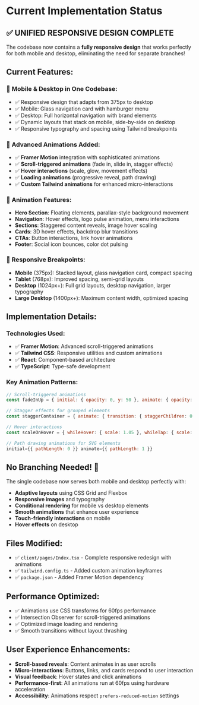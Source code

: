 # Current Implementation Status

## ✅ **UNIFIED RESPONSIVE DESIGN COMPLETE**

The codebase now contains a **fully responsive design** that works perfectly for both mobile and desktop, eliminating the need for separate branches!

## Current Features:

### 📱 **Mobile & Desktop in One Codebase:**
- ✅ Responsive design that adapts from 375px to desktop
- ✅ Mobile: Glass navigation card with hamburger menu
- ✅ Desktop: Full horizontal navigation with brand elements
- ✅ Dynamic layouts that stack on mobile, side-by-side on desktop
- ✅ Responsive typography and spacing using Tailwind breakpoints

### 🎨 **Advanced Animations Added:**
- ✅ **Framer Motion** integration with sophisticated animations
- ✅ **Scroll-triggered animations** (fade in, slide in, stagger effects)
- ✅ **Hover interactions** (scale, glow, movement effects)
- ✅ **Loading animations** (progressive reveal, path drawing)
- ✅ **Custom Tailwind animations** for enhanced micro-interactions

### 🎯 **Animation Features:**
- **Hero Section**: Floating elements, parallax-style background movement
- **Navigation**: Hover effects, logo pulse animation, menu interactions
- **Sections**: Staggered content reveals, image hover scaling
- **Cards**: 3D hover effects, backdrop blur transitions
- **CTAs**: Button interactions, link hover animations
- **Footer**: Social icon bounces, color dot pulsing

### 📐 **Responsive Breakpoints:**
- **Mobile** (375px): Stacked layout, glass navigation card, compact spacing
- **Tablet** (768px): Improved spacing, semi-grid layouts
- **Desktop** (1024px+): Full grid layouts, desktop navigation, larger typography
- **Large Desktop** (1400px+): Maximum content width, optimized spacing

## Implementation Details:

### Technologies Used:
- ✅ **Framer Motion**: Advanced scroll-triggered animations
- ✅ **Tailwind CSS**: Responsive utilities and custom animations
- ✅ **React**: Component-based architecture
- ✅ **TypeScript**: Type-safe development

### Key Animation Patterns:
```javascript
// Scroll-triggered animations
const fadeInUp = { initial: { opacity: 0, y: 50 }, animate: { opacity: 1, y: 0 } }

// Stagger effects for grouped elements
const staggerContainer = { animate: { transition: { staggerChildren: 0.2 } } }

// Hover interactions
const scaleOnHover = { whileHover: { scale: 1.05 }, whileTap: { scale: 0.95 } }

// Path drawing animations for SVG elements
initial={{ pathLength: 0 }} animate={{ pathLength: 1 }}
```

## No Branching Needed! 🎉

The single codebase now serves both mobile and desktop perfectly with:
- **Adaptive layouts** using CSS Grid and Flexbox
- **Responsive images** and typography
- **Conditional rendering** for mobile vs desktop elements
- **Smooth animations** that enhance user experience
- **Touch-friendly interactions** on mobile
- **Hover effects** on desktop

## Files Modified:
- ✅ `client/pages/Index.tsx` - Complete responsive redesign with animations
- ✅ `tailwind.config.ts` - Added custom animation keyframes
- ✅ `package.json` - Added Framer Motion dependency

## Performance Optimized:
- ✅ Animations use CSS transforms for 60fps performance
- ✅ Intersection Observer for scroll-triggered animations
- ✅ Optimized image loading and rendering
- ✅ Smooth transitions without layout thrashing

## User Experience Enhancements:
- **Scroll-based reveals**: Content animates in as user scrolls
- **Micro-interactions**: Buttons, links, and cards respond to user interaction
- **Visual feedback**: Hover states and click animations
- **Performance-first**: All animations run at 60fps using hardware acceleration
- **Accessibility**: Animations respect `prefers-reduced-motion` settings
